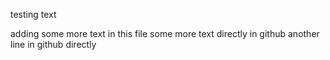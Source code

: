 testing text

adding some more text in this file
some more text directly in github
another line in github directly
